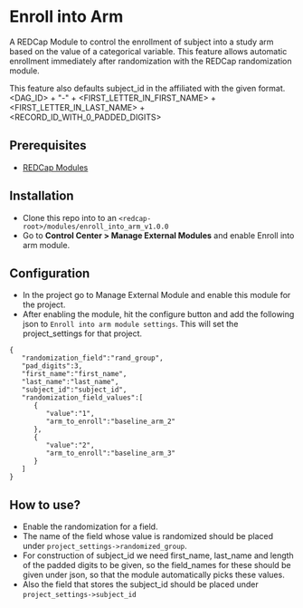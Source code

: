 # Enroll into Arm

A REDCap Module to control the enrollment of subject into a study arm based on the value of a categorical variable. This feature allows automatic enrollment immediately after randomization with the REDCap randomization module.

This feature also defaults subject_id in the affiliated with the given format.
<DAG_ID> + "-" + <FIRST_LETTER_IN_FIRST_NAME> + <FIRST_LETTER_IN_LAST_NAME> + <RECORD_ID_WITH_0_PADDED_DIGITS>

## Prerequisites
- [REDCap Modules](https://github.com/vanderbilt/redcap-external-modules)

## Installation
- Clone this repo into to an `<redcap-root>/modules/enroll_into_arm_v1.0.0`
- Go to **Control Center > Manage External Modules** and enable Enroll into arm module.

## Configuration
- In the project go to Manage External Module and enable this module for the project.
- After enabling the module, hit the configure button and add the following json to `Enroll into arm module settings`. This will set the project_settings for that project.

```
{  
   "randomization_field":"rand_group",
   "pad_digits":3,
   "first_name":"first_name",
   "last_name":"last_name",
   "subject_id":"subject_id",
   "randomization_field_values":[  
      {  
         "value":"1",
         "arm_to_enroll":"baseline_arm_2"
      },
      {  
         "value":"2",
         "arm_to_enroll":"baseline_arm_3"
      }
   ]
}
```

## How to use?
- Enable the randomization for a field.
- The name of the field whose value is randomized should be placed under `project_settings->randomized_group`. 
- For construction of subject_id we need first_name, last_name and length of the padded digits to be given, so the field_names for these should be given under json, so that the module automatically picks these values.
- Also the field that stores the subject_id should be placed under `project_settings->subject_id`
